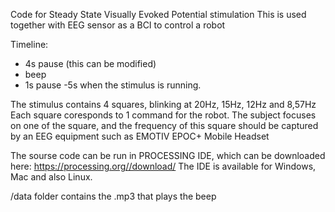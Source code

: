 Code for Steady State Visually Evoked Potential stimulation
This is used together with EEG sensor as a BCI to control a robot

Timeline:
- 4s pause (this can be modified)
- beep
- 1s pause
-5s when the stimulus is running.

The stimulus contains 4 squares, blinking at 20Hz,	15Hz,	12Hz	and 8,57Hz
Each square coresponds to 1 command for the robot.
The subject focuses on one of the square, and the frequency of this square should be captured by an EEG equipment 
such as EMOTIV EPOC+ Mobile Headset

The sourse code can be run in PROCESSING IDE, which can be downloaded here:
https://processing.org//download/
The IDE is available for Windows, Mac and also Linux.

/data folder contains the .mp3 that plays the beep

